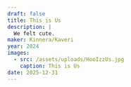 ```yaml
---
draft: false
title: This is Us
description: |
  We felt cute.
maker: Kinnera/Kaveri
year: 2024
images:
  - src: /assets/uploads/HooIzzUs.jpg
    caption: This is Us
date: 2025-12-31
---
```

